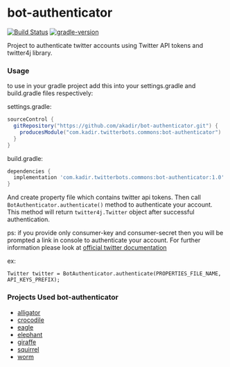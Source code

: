 # bot-authenticator

[![Build Status](https://travis-ci.org/akadir/bot-authenticator.svg?branch=master)](https://travis-ci.org/akadir/bot-authenticator)
[![gradle-version](https://img.shields.io/badge/gradle-5.5.1-brightgreen)](https://img.shields.io/badge/gradle-5.5.1-brightgreen)

Project to authenticate twitter accounts using Twitter API tokens and twitter4j library.

### Usage

to use in your gradle project add this into your settings.gradle and build.gradle files respectively:

settings.gradle:

```groovy
sourceControl {
  gitRepository("https://github.com/akadir/bot-authenticator.git") {
    producesModule("com.kadir.twitterbots.commons:bot-authenticator")
  }
}
```

build.gradle:

```groovy
dependencies {
  implementation 'com.kadir.twitterbots.commons:bot-authenticator:1.0'
}
```

And create property file which contains twitter api tokens. Then call `BotAuthenticator.authenticate()` method to authenticate your account.
This method will return `twitter4j.Twitter` object after successful authentication. 

ps: if you provide only consumer-key and consumer-secret then you will be prompted a link in console to authenticate your account. 
For further information please look at [official twitter documentation](https://developer.twitter.com/en/docs/basics/authentication/overview/pin-based-oauth.html)

ex:

```
Twitter twitter = BotAuthenticator.authenticate(PROPERTIES_FILE_NAME, API_KEYS_PREFIX);
```

### Projects Used bot-authenticator

- [alligator](https://github.com/akadir/alligator)
- [crocodile](https://github.com/akadir/crocodile)
- [eagle](https://github.com/akadir/eagle)
- [elephant](https://github.com/akadir/elephant)
- [giraffe](https://github.com/akadir/giraffe)
- [squirrel](https://github.com/akadir/squirrel)
- [worm](https://github.com/akadir/worm)
